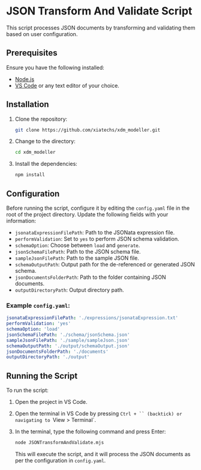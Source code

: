 # JSON Transform And Validate Script

This script processes JSON documents by transforming and validating them based on user configuration.

## Prerequisites

Ensure you have the following installed:

- [Node.js](https://nodejs.org/)
- [VS Code](https://code.visualstudio.com/) or any text editor of your choice.

## Installation

1. Clone the repository:
   ```bash
   git clone https://github.com/xiatechs/xdm_modeller.git

2. Change to the directory:
   ```bash
   cd xdm_modeller
3. Install the dependencies:
   ```bash
   npm install

## Configuration

Before running the script, configure it by editing the `config.yaml` file in the root of the project directory. Update the following fields with your information:

- `jsonataExpressionFilePath`: Path to the JSONata expression file.
- `performValidation`: Set to `yes` to perform JSON schema validation.
- `schemaOption`: Choose between `load` and `generate`.
- `jsonSchemaFilePath`: Path to the JSON schema file.
- `sampleJsonFilePath`: Path to the sample JSON file.
- `schemaOutputPath`: Output path for the de-referenced or generated JSON schema.
- `jsonDocumentsFolderPath`: Path to the folder containing JSON documents.
- `outputDirectoryPath`: Output directory path.

### Example `config.yaml`:

```yaml
jsonataExpressionFilePath: './expressions/jsonataExpression.txt'
performValidation: 'yes'
schemaOption: 'load'
jsonSchemaFilePath: './schema/jsonSchema.json'
sampleJsonFilePath: './sample/sampleJson.json'
schemaOutputPath: './output/schemaOutput.json'
jsonDocumentsFolderPath: './documents'
outputDirectoryPath: './output'
```

## Running the Script

To run the script:

1. Open the project in VS Code.
2. Open the terminal in VS Code by pressing `Ctrl + `` (backtick) or navigating to `View > Terminal`.
3. In the terminal, type the following command and press Enter:

    ```bash
    node JSONTransformAndValidate.mjs
    ```

   This will execute the script, and it will process the JSON documents as per the configuration in `config.yaml`.
